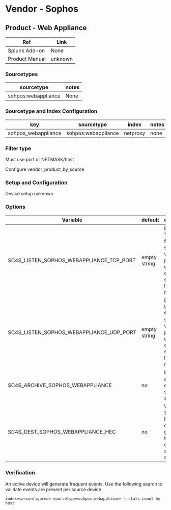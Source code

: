 # Vendor - Sophos


## Product - Web Appliance

| Ref            | Link                                                                                                    |
|----------------|---------------------------------------------------------------------------------------------------------|
| Splunk Add-on  | None                                    |
| Product Manual | unknown   |


### Sourcetypes

| sourcetype     | notes                                                                                                   |
|----------------|---------------------------------------------------------------------------------------------------------|
| sohpos:webappliance        | None                                                                                                    |

### Sourcetype and Index Configuration

| key            | sourcetype     | index          | notes          |
|----------------|----------------|----------------|----------------|
| sohpos_webappliance        | sohpos:webappliance         | netproxy          | none          |

### Filter type

Must use port or NETMASK/host

Configure vendor_product_by_source 

### Setup and Configuration

Device setup unknown 

### Options

| Variable       | default        | description    |
|----------------|----------------|----------------|
| SC4S_LISTEN_SOPHOS_WEBAPPLIANCE_TCP_PORT      | empty string      | Enable a TCP port for this specific vendor product using a comma-separated list of port numbers |
| SC4S_LISTEN_SOPHOS_WEBAPPLIANCE_UDP_PORT      | empty string      | Enable a UDP port for this specific vendor product using a comma-separated list of port numbers |
| SC4S_ARCHIVE_SOPHOS_WEBAPPLIANCE | no | Enable archive to disk for this specific source |
| SC4S_DEST_SOPHOS_WEBAPPLIANCE_HEC | no | When Splunk HEC is disabled globally set to yes to enable this specific source | 

### Verification

An active device will generate frequent events. Use the following search to validate events are present per source device

```
index=<asconfigured> sourcetype=sohpos:webappliance | stats count by host
```
